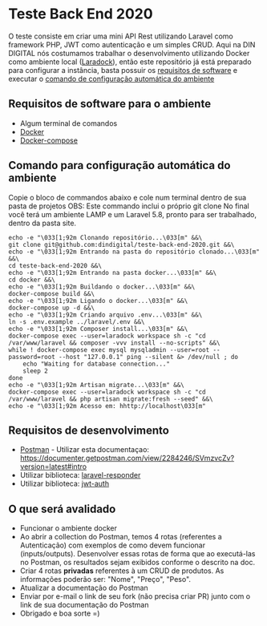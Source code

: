 # Teste Back End 2020 #

O teste consiste em criar uma mini API Rest utilizando Laravel como framework PHP, JWT como autenticação e um simples CRUD.
Aqui na DIN DIGITAL nós costumamos trabalhar o desenvolvimento utilizando Docker como ambiente local ([Laradock](https://laradock.io/)), então este repositório já está preparado para configurar a instância, basta possuir os [requisitos de software](#software-requirements) e executar o [comando de configuração automática do ambiente](#automatic-setup)

<a name="software-requirements"></a>
## Requisitos de software para o ambiente ##
- Algum terminal de comandos
- [Docker](https://www.docker.com/get-started)
- [Docker-compose](https://docs.docker.com/compose/install/)

<a name="automatic-setup"></a>
## Comando para configuração automática do ambiente ##
Copie o bloco de commandos abaixo e cole num terminal dentro de sua pasta de projetos
OBS: Este commando inclui o próprio git clone
No final você terá um ambiente LAMP e um Laravel 5.8, pronto para ser trabalhado, dentro da pasta site.

```shell
echo -e "\033[1;92m Clonando repositório...\033[m" &&\
git clone git@github.com:dindigital/teste-back-end-2020.git &&\
echo -e "\033[1;92m Entrando na pasta do repositório clonado...\033[m" &&\
cd teste-back-end-2020 &&\
echo -e "\033[1;92m Entrando na pasta docker...\033[m" &&\
cd docker &&\
echo -e "\033[1;92m Buildando o docker...\033[m" &&\
docker-compose build &&\
echo -e "\033[1;92m Ligando o docker...\033[m" &&\
docker-compose up -d &&\
echo -e "\033[1;92m Criando arquivo .env...\033[m" &&\
ln -s .env.example ../laravel/.env &&\
echo -e "\033[1;92m Composer install...\033[m" &&\
docker-compose exec --user=laradock workspace sh -c "cd /var/www/laravel && composer -vvv install --no-scripts" &&\
while ! docker-compose exec mysql mysqladmin --user=root --password=root --host "127.0.0.1" ping --silent &> /dev/null ; do
    echo "Waiting for database connection..."
    sleep 2
done
echo -e "\033[1;92m Artisan migrate...\033[m" &&\
docker-compose exec --user=laradock workspace sh -c "cd /var/www/laravel && php artisan migrate:fresh --seed" &&\
echo -e "\033[1;92m Acesso em: hhttp://localhost\033[m"
```

## Requisitos de desenvolvimento ##
- [Postman](https://www.getpostman.com/downloads/) - Utilizar esta documentaçao: 
https://documenter.getpostman.com/view/2284246/SVmzvcZv?version=latest#intro
- Utilizar biblioteca: [laravel-responder](https://github.com/flugger/laravel-responder)
- Utilizar biblioteca: [jwt-auth](https://jwt-auth.readthedocs.io/en/develop/laravel-installation/) 

## O que será avalidado ##
- Funcionar o ambiente docker
- Ao abrir a collection do Postman, temos 4 rotas (referentes a Autenticação) com exemplos de como devem funcionar (inputs/outputs). Desenvolver essas rotas de forma que ao executá-las no Postman, os resultados sejam exibidos conforme o descrito na doc.
- Criar 4 rotas **privadas** referentes à um CRUD de produtos. As informações poderão ser: "Nome", "Preço", "Peso".
- Atualizar a documentação do Postman
- Enviar por e-mail o link de seu fork (não precisa criar PR) junto com o link de sua documentação do Postman
- Obrigado e boa sorte =)
